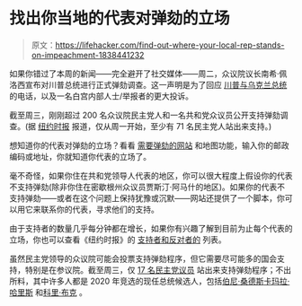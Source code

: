 # 找出你当地的代表对弹劾的立场

> 原文：<https://lifehacker.com/find-out-where-your-local-rep-stands-on-impeachment-1838441232>

如果你错过了本周的新闻——完全避开了社交媒体——周二，众议院议长南希·佩洛西宣布对川普总统进行正式弹劾调查。这一声明是为了回应 [川普与乌克兰总统](https://www.cnn.com/2019/09/25/politics/donald-trump-ukraine-transcript/index.html?utm_content=2019-09-25T14%3A08%3A57&utm_term=image&utm_source=twCNNp&utm_medium=social) 的电话，以及一名白宫内部人士/举报者的更大投诉。



截至周三，刚刚超过 200 名众议院民主党人和一名共和党众议员公开支持弹劾调查。(据 [纽约时报](https://www.nytimes.com/interactive/2019/us/politics/trump-impeachment-congress-list.html?action=click&module=Spotlight&pgtype=Homepage) 报道，仅从周一开始，至少有 71 名民主党人站出来支持。)

想知道你的代表对弹劾的立场？看看 [需要弹劾的网站](https://www.needtoimpeach.com) 和地图功能，输入你的邮政编码或地址，你就知道你代表的立场了。

毫不奇怪，如果你住在共和党领导人代表的地区，你可以很大程度上假设你的代表不支持弹劾(除非你住在密歇根州众议员贾斯汀·阿马什的地区)。如果你的代表不支持弹劾——或者在这个问题上保持犹豫或沉默——网站还提供了一个脚本，你可以用它来联系你的代表，寻求他们的支持。

由于支持者的数量几乎每分钟都在增长，如果你有兴趣了解到目前为止每个代表的立场，你也可以查看《纽约时报》的 [支持者和反对者的](https://www.nytimes.com/interactive/2019/us/politics/trump-impeachment-congress-list.html) 列表。

虽然民主党领导的众议院可能会投票支持弹劾程序，但它需要尽可能多的国会支持，特别是在参议院。截至周三，仅 [17 名民主党议员](https://www.huffpost.com/entry/impeachment-trump-senate-democrats_n_5d8a3438e4b0d26946552532) 站出来支持弹劾程序；不出所料，其中许多人都是 2020 年竞选的现任总统候选人，包括[伯尼·桑德斯](https://twitter.com/BernieSanders/status/1176554892363730944)[卡玛拉·哈里斯](https://twitter.com/KamalaHarris/status/1176327036639600645) 和[科里·布克](https://twitter.com/CoryBooker/status/1176604108100423682) 。